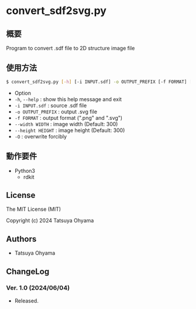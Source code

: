 # convert_sdf2svg.py

## 概要
Program to convert .sdf file to 2D structure image file


## 使用方法
```sh
$ convert_sdf2svg.py [-h] [-i INPUT.sdf] -o OUTPUT_PREFIX [-f FORMAT] [--width WIDTH] [--height HEIGHT] [-O]
```

* Option
* `-h`, `--help`
	: show this help message and exit
* `-i INPUT.sdf`
	: source .sdf file
* `-o OUTPUT_PREFIX`
	: output .svg file
* `-f FORMAT`
	: output format (".png" and ".svg")
* `--width WIDTH`
	: image width (Default: 300)
* `--height HEIGHT`
	: image height (Default: 300)
* `-O`
	: overwrite forcibly


## 動作要件
* Python3
	* rdkit


## License
The MIT License (MIT)

Copyright (c) 2024 Tatsuya Ohyama


## Authors
* Tatsuya Ohyama


## ChangeLog
### Ver. 1.0 (2024/06/04)
* Released.
